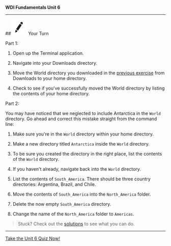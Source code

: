 **WDI Fundamentals Unit 6**

---

##![Your Turn](../assets/exercise.png) Your Turn

Part 1:

1) Open up the Terminal application.

2) Navigate into your Downloads directory.

3) Move the World directory you downloaded in the [previous exercise](07_exercise.md) from Downloads to your home directory.

4) Check to see if you've successfully moved the World directory by listing the contents of your home directory.

Part 2:

You may have noticed that we neglected to include Antarctica in the `World` directory. Go ahead and correct this mistake straight from the command line:

1) Make sure you're in the `World` directory within your home directory.

2) Make a new directory titled `Antarctica` inside the `World` directory.

3) To be sure you created the directory in the right place, list the contents of the `World` directory.

4) If you haven't already, navigate back into the `World` directory.

5. List the contents of `South_America`. There should be three country directories: Argentina, Brazil, and Chile.

7. Move the contents of `South_America` into the `North_America` folder.

8. Delete the now empty `South_America` directory.

9. Change the name of the `North_America` folder to `Americas`.

> Stuck? Check out the [solutions](../exercise-solutions.md) to see what you can do.


---

[Take the Unit 6 Quiz Now!](13_quiz.md)
